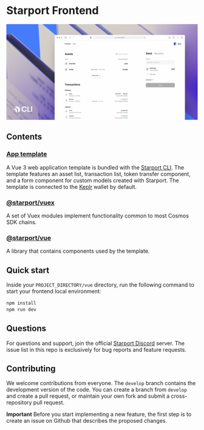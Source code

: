 # Starport Frontend

![Screenshot](./assets/cover.jpg)

## Contents

### [App template](https://github.com/tendermint/vue/tree/develop/packages/template)

A Vue 3 web application template is bundled with the [Starport CLI](https://github.com/tendermint/starport). The template features an asset list, transaction list, token transfer component, and a form component for custom models created with Starport. The template is connected to the [Keplr](https://github.com/chainapsis/keplr-wallet/) wallet by default.

### [@starport/vuex](https://github.com/tendermint/vue/tree/develop/packages/vuex)

A set of Vuex modules implement functionality common to most Cosmos SDK chains.

### [@starport/vue](https://github.com/tendermint/vue/tree/develop/packages/vue)

A library that contains components used by the template.

## Quick start

Inside your `PROJECT_DIRECTORY/vue` directory, run the following command to start your frontend local environment:

```bash
npm install
npm run dev
```

## Questions

For questions and support, join the official [Starport Discord](https://discord.gg/ignt) server. The issue list in this repo is exclusively for bug reports and feature requests.

## Contributing

We welcome contributions from everyone. The `develop` branch contains the development version of the code. You can create a branch from `develop` and create a pull request, or maintain your own fork and submit a cross-repository pull request.

**Important** Before you start implementing a new feature, the first step is to create an issue on Github that describes the proposed changes.
